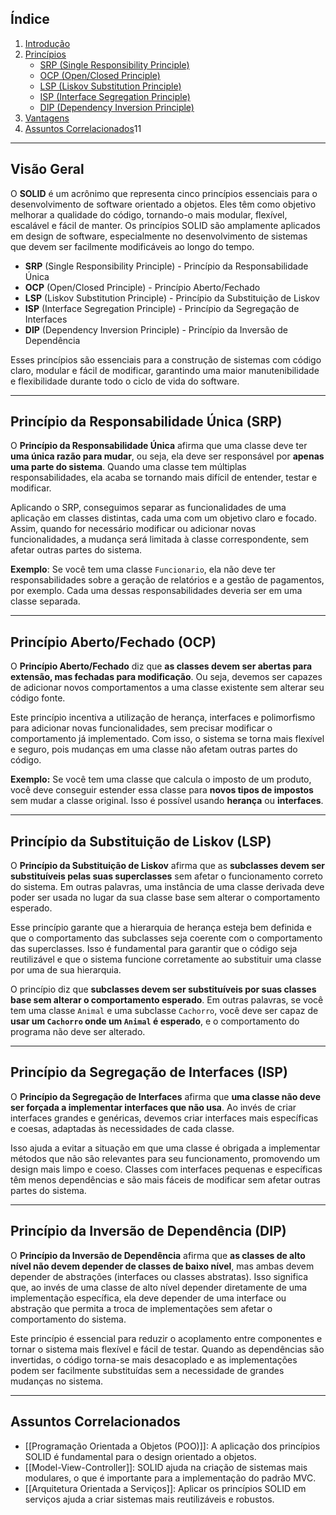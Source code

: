 ## Índice 
1. [Introdução](#introdução-solid) 
2. [Princípios](#princípios-solid) 
	- [SRP (Single Responsibility Principle)](#srp-single-responsibility-principle) 
	- [OCP (Open/Closed Principle)](#ocp-openclosed-principle) 
	- [LSP (Liskov Substitution Principle)](#lsp-liskov-substitution-principle) 
	- [ISP (Interface Segregation Principle)](#isp-interface-segregation-principle) 
	- [DIP (Dependency Inversion Principle)](#dip-dependency-inversion-principle) 
3. [Vantagens](#vantagens-solid) 
4. [Assuntos Correlacionados](#assuntos-correlacionados-solid)11

---

## **Visão Geral**

O **SOLID** é um acrônimo que representa cinco princípios essenciais para o desenvolvimento de software orientado a objetos. Eles têm como objetivo melhorar a qualidade do código, tornando-o mais modular, flexível, escalável e fácil de manter. Os princípios SOLID são amplamente aplicados em design de software, especialmente no desenvolvimento de sistemas que devem ser facilmente modificáveis ao longo do tempo.

- **SRP** (Single Responsibility Principle) - Princípio da Responsabilidade Única
- **OCP** (Open/Closed Principle) - Princípio Aberto/Fechado
- **LSP** (Liskov Substitution Principle) - Princípio da Substituição de Liskov
- **ISP** (Interface Segregation Principle) - Princípio da Segregação de Interfaces
- **DIP** (Dependency Inversion Principle) - Princípio da Inversão de Dependência

Esses princípios são essenciais para a construção de sistemas com código claro, modular e fácil de modificar, garantindo uma maior manutenibilidade e flexibilidade durante todo o ciclo de vida do software.

---

## **Princípio da Responsabilidade Única (SRP)**

O **Princípio da Responsabilidade Única** afirma que uma classe deve ter **uma única razão para mudar**, ou seja, ela deve ser responsável por **apenas uma parte do sistema**. Quando uma classe tem múltiplas responsabilidades, ela acaba se tornando mais difícil de entender, testar e modificar.

Aplicando o SRP, conseguimos separar as funcionalidades de uma aplicação em classes distintas, cada uma com um objetivo claro e focado. Assim, quando for necessário modificar ou adicionar novas funcionalidades, a mudança será limitada à classe correspondente, sem afetar outras partes do sistema.

**Exemplo**: Se você tem uma classe `Funcionario`, ela não deve ter responsabilidades sobre a geração de relatórios e a gestão de pagamentos, por exemplo. Cada uma dessas responsabilidades deveria ser em uma classe separada.

---

## **Princípio Aberto/Fechado (OCP)**

O **Princípio Aberto/Fechado** diz que **as classes devem ser abertas para extensão, mas fechadas para modificação**. Ou seja, devemos ser capazes de adicionar novos comportamentos a uma classe existente sem alterar seu código fonte.

Este princípio incentiva a utilização de herança, interfaces e polimorfismo para adicionar novas funcionalidades, sem precisar modificar o comportamento já implementado. Com isso, o sistema se torna mais flexível e seguro, pois mudanças em uma classe não afetam outras partes do código.

**Exemplo:** Se você tem uma classe que calcula o imposto de um produto, você deve conseguir estender essa classe para **novos tipos de impostos** sem mudar a classe original. Isso é possível usando **herança** ou **interfaces**.

---

## **Princípio da Substituição de Liskov (LSP)**

O **Princípio da Substituição de Liskov** afirma que as **subclasses devem ser substituíveis pelas suas superclasses** sem afetar o funcionamento correto do sistema. Em outras palavras, uma instância de uma classe derivada deve poder ser usada no lugar da sua classe base sem alterar o comportamento esperado.

Esse princípio garante que a hierarquia de herança esteja bem definida e que o comportamento das subclasses seja coerente com o comportamento das superclasses. Isso é fundamental para garantir que o código seja reutilizável e que o sistema funcione corretamente ao substituir uma classe por uma de sua hierarquia.

O princípio diz que **subclasses devem ser substituíveis por suas classes base sem alterar o comportamento esperado**. Em outras palavras, se você tem uma classe `Animal` e uma subclasse `Cachorro`, você deve ser capaz de **usar um `Cachorro` onde um `Animal` é esperado**, e o comportamento do programa não deve ser alterado.

---

## **Princípio da Segregação de Interfaces (ISP)**

O **Princípio da Segregação de Interfaces** afirma que **uma classe não deve ser forçada a implementar interfaces que não usa**. Ao invés de criar interfaces grandes e genéricas, devemos criar interfaces mais específicas e coesas, adaptadas às necessidades de cada classe.

Isso ajuda a evitar a situação em que uma classe é obrigada a implementar métodos que não são relevantes para seu funcionamento, promovendo um design mais limpo e coeso. Classes com interfaces pequenas e específicas têm menos dependências e são mais fáceis de modificar sem afetar outras partes do sistema.

---

## **Princípio da Inversão de Dependência (DIP)**

O **Princípio da Inversão de Dependência** afirma que **as classes de alto nível não devem depender de classes de baixo nível**, mas ambas devem depender de abstrações (interfaces ou classes abstratas). Isso significa que, ao invés de uma classe de alto nível depender diretamente de uma implementação específica, ela deve depender de uma interface ou abstração que permita a troca de implementações sem afetar o comportamento do sistema.

Este princípio é essencial para reduzir o acoplamento entre componentes e tornar o sistema mais flexível e fácil de testar. Quando as dependências são invertidas, o código torna-se mais desacoplado e as implementações podem ser facilmente substituídas sem a necessidade de grandes mudanças no sistema.

---
## **Assuntos Correlacionados** 

- [[Programação Orientada a Objetos (POO)]]: A aplicação dos princípios SOLID é fundamental para o design orientado a objetos. 
- [[Model-View-Controller]]: SOLID ajuda na criação de sistemas mais modulares, o que é importante para a implementação do padrão MVC. 
- [[Arquitetura Orientada a Serviços]]: Aplicar os princípios SOLID em serviços ajuda a criar sistemas mais reutilizáveis e robustos.